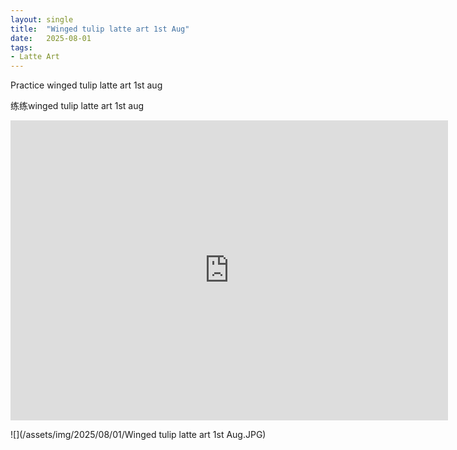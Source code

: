 ```yaml
---
layout: single
title:  "Winged tulip latte art 1st Aug"
date:   2025-08-01
tags:
- Latte Art
---
```


Practice winged tulip latte art 1st aug

练练winged tulip latte art 1st aug

<div class="embed-container">
  <iframe
      src="https://www.youtube.com/embed/MTyvrq3wY8Y"
      width="700"
      height="480"
      frameborder="0"
      allowfullscreen="true">
  </iframe>
</div>

![](/assets/img/2025/08/01/Winged tulip latte art 1st Aug.JPG)
